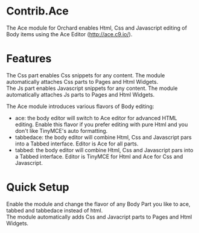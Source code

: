 Contrib.Ace
===========

The Ace module for Orchard enables Html, Css and Javascript editing of Body items using the Ace Editor (http://ace.c9.io/).

Features
========
The Css part enables Css snippets for any content. The module automatically attaches Css parts to Pages and Html Widgets.<br>
The Js part enables Javascript snippets for any content. The module automatically attaches Js parts to Pages and Html Widgets.

The Ace module introduces various flavors of Body editing:<br>
- ace: the body editor will switch to Ace editor for advanced HTML editing. Enable this flavor if you prefer editing with pure Html and you don't like TinyMCE's auto formatting.<br>
- tabbedace: the body editor will combine Html, Css and Javascript pars into a Tabbed interface. Editor is Ace for all parts.<br>
- tabbed: the body editor will combine Html, Css and Javascript pars into a Tabbed interface. Editor is TinyMCE for Html and Ace for Css and Javascript.

Quick Setup
===========

Enable the module and change the flavor of any Body Part you like to ace, tabbed and tabbedace instead of html.<br>
The module automatically adds Css and Javacript parts to Pages and Html Widgets.
